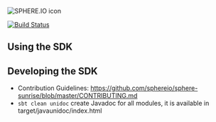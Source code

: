![SPHERE.IO icon](https://admin.sphere.io/assets/images/sphere_logo_rgb_long.png)

[![Build Status](https://travis-ci.org/commercetools/sphere-play-sdk.png?branch=1.x)](https://travis-ci.org/commercetools/sphere-play-sdk)

## Using the SDK 
 
## Developing the SDK
 
 * Contribution Guidelines: https://github.com/sphereio/sphere-sunrise/blob/master/CONTRIBUTING.md
 * `sbt clean unidoc` create Javadoc for all modules, it is available in target/javaunidoc/index.html
